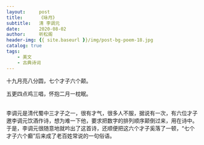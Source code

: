 ```yaml
---
layout:     post
title:      《咏月》
subtitle:   清 李调元
date:       2020-08-02
author:     听松阁
header-img: {{ site.baseurl }}/img/post-bg-poem-18.jpg
catalog: true
tags:
    - 美文
    - 古典诗词
---
```


十九月亮八分圆，七个才子六个颠。<br>

五更四点鸡三唱，怀抱二月一枕眠。<br>
<br>


李调元是清代蜀中三才子之一，很有才气，很多人不服，据说有一次，有六位才子邀李调元饮酒作诗，想为难一下他，要求把数字的排列顺序颠倒过来，用在诗中。于是，李调元很随意地就吟出了这首诗，还顺便把这六个才子奚落了一顿，“七个才子六个癫”后来成了老百姓常说的一句俗语。
